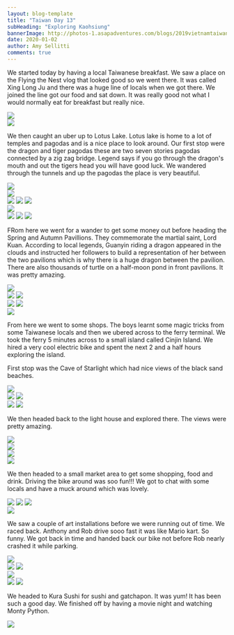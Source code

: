 ```yaml
---
layout: blog-template
title: "Taiwan Day 13"
subHeading: "Exploring Kaohsiung"
bannerImage: http://photos-1.asapadventures.com/blogs/2019vietnamtaiwan/2020-01-02/IMG_20200102_112047.jpg_compressed.JPEG
date: 2020-01-02
author: Amy Sellitti
comments: true
---
```


We started today by having a local Taiwanese breakfast. We saw a place on the Flying the Nest vlog that looked good so we went there. It was called Xing Long Ju and there was a huge line of locals when we got there. We joined the line got our food and sat down. It was really good not what I would normally eat for breakfast but really nice.

<div class="center-image"><img src="http://photos-1.asapadventures.com/blogs/2019vietnamtaiwan/2020-01-02/IMG_20200102_102602.jpg_compressed.JPEG" /></div>
<div class="center-image"><img src="http://photos-1.asapadventures.com/blogs/2019vietnamtaiwan/2020-01-02/IMG_20200102_104412.jpg_compressed.JPEG" /></div>

We then caught an uber up to Lotus Lake. Lotus lake is home to a lot of temples and pagodas and is a nice place to look around. Our first stop were the dragon and tiger pagodas these are two seven stories pagodas connected by a zig zag bridge. Legend says if you go through the dragon's mouth and out the tigers head you will have good luck. We wandered through the tunnels and up the pagodas the place is very beautiful.

<div class="center-image"><img src="http://photos-1.asapadventures.com/blogs/2019vietnamtaiwan/2020-01-02/IMG_20200102_111550.jpg_compressed.JPEG" /></div>
<div class="center-image"><img src="http://photos-1.asapadventures.com/blogs/2019vietnamtaiwan/2020-01-02/IMG_20200102_112047.jpg_compressed.JPEG" /></div>
<div class="grid-2w-1l">
  <img src="http://photos-1.asapadventures.com/blogs/2019vietnamtaiwan/2020-01-02/IMG_20200102_112859.jpg_compressed.JPEG"/>
  <img src="http://photos-1.asapadventures.com/blogs/2019vietnamtaiwan/2020-01-02/20200102132818_IMG_4055.jpg_compressed.JPEG"/>
  <img src="http://photos-1.asapadventures.com/blogs/2019vietnamtaiwan/2020-01-02/20200102133513_IMG_4077.jpg_compressed.JPEG"/>
</div>
<div class="center-image"><img src="http://photos-1.asapadventures.com/blogs/2019vietnamtaiwan/2020-01-02/20200102134443_IMG_4089.jpg_compressed.JPEG" /></div>
<div class="grid-3c">
  <img src="http://photos-1.asapadventures.com/blogs/2019vietnamtaiwan/2020-01-02/IMG_20200102_112105.jpg_compressed.JPEG"/>
  <img src="http://photos-1.asapadventures.com/blogs/2019vietnamtaiwan/2020-01-02/20200102134240_IMG_4086.jpg_compressed.JPEG"/>
  <img src="http://photos-1.asapadventures.com/blogs/2019vietnamtaiwan/2020-01-02/IMG_20200102_112125.jpg_compressed.JPEG"/>
</div>

FRom here we went for a wander to get some money out before heading the Spring and Autumn Pavillions. They commemorate the martial saint, Lord Kuan. According to local legends, Guanyin riding a dragon appeared in the clouds and instructed her followers to build a representation of her between the two pavilions which is why there is a huge dragon between the pavilion. There are also thousands of turtle on a half-moon pond in front pavilions. It was pretty amazing.

<div class="center-image"><img src="http://photos-1.asapadventures.com/blogs/2019vietnamtaiwan/2020-01-02/20200102144542_IMG_4117.jpg_compressed.JPEG" /></div>
<div class="grid-2c">
  <img src="http://photos-1.asapadventures.com/blogs/2019vietnamtaiwan/2020-01-02/20200102144613_IMG_4119.jpg_compressed.JPEG"/>
  <img src="http://photos-1.asapadventures.com/blogs/2019vietnamtaiwan/2020-01-02/IMG_4114.JPG_compressed.JPEG"/>
</div>
<div class="grid-2c">
  <img src="http://photos-1.asapadventures.com/blogs/2019vietnamtaiwan/2020-01-02/20200102150703_IMG_4132.jpg_compressed.JPEG"/>
  <img src="http://photos-1.asapadventures.com/blogs/2019vietnamtaiwan/2020-01-02/20200102144805_IMG_4126.jpg_compressed.JPEG"/>
</div>
<div class="center-image"><img src="http://photos-1.asapadventures.com/blogs/2019vietnamtaiwan/2020-01-02/20200102151142_IMG_4135.jpg_compressed.JPEG" /></div>

From here we went to some shops. The boys learnt some magic tricks from some Taiwanese locals and then we ubered across to the ferry terminal. We took the ferry 5 minutes across to a small island called Cinjin Island. We hired a very cool electric bike and spent the next 2 and a half hours exploring the island.

First stop was the Cave of Starlight which had nice views of the black sand beaches.

<div class="center-image"><img src="http://photos-1.asapadventures.com/blogs/2019vietnamtaiwan/2020-01-02/20200102164659_IMG_4138.jpg_compressed.JPEG" /></div>
<div class="grid-2c">
  <img src="http://photos-1.asapadventures.com/blogs/2019vietnamtaiwan/2020-01-02/20200102165614_IMG_4149.jpg_compressed.JPEG"/>
  <img src="http://photos-1.asapadventures.com/blogs/2019vietnamtaiwan/2020-01-02/IMG_4140.JPG_compressed.JPEG"/>
</div>
<div class="grid-2c">
  <img src="http://photos-1.asapadventures.com/blogs/2019vietnamtaiwan/2020-01-02/IMG_4152.JPG_compressed.JPEG"/>
  <img src="http://photos-1.asapadventures.com/blogs/2019vietnamtaiwan/2020-01-02/IMG_4153.JPG_compressed.JPEG"/>
</div>

We then headed back to the light house and explored there. The views were pretty amazing.

<div class="center-image"><img src="http://photos-1.asapadventures.com/blogs/2019vietnamtaiwan/2020-01-02/20200102171204_IMG_4162.jpg_compressed.JPEG" /></div>
<div class="center-image"><img src="http://photos-1.asapadventures.com/blogs/2019vietnamtaiwan/2020-01-02/20200102172753_IMG_4164.jpg_compressed.JPEG" /></div>
<div class="center-image"><img src="http://photos-1.asapadventures.com/blogs/2019vietnamtaiwan/2020-01-02/IMG_20200102_153410.jpg_compressed.JPEG" /></div>
<div class="center-image"><img src="http://photos-1.asapadventures.com/blogs/2019vietnamtaiwan/2020-01-02/IMG_4171.JPG_compressed.JPEG" /></div>

We then headed to a small market area to get some shopping, food and drink. Driving the bike around was soo fun!!! We got to chat with some locals and have a muck around which was lovely.

<div class="grid-1l-2w">
  <img src="http://photos-1.asapadventures.com/blogs/2019vietnamtaiwan/2020-01-02/IMG_20200102_160838.jpg_compressed.JPEG"/>
  <img src="http://photos-1.asapadventures.com/blogs/2019vietnamtaiwan/2020-01-02/20200102175931_IMG_4174.jpg_compressed.JPEG"/>
  <img src="http://photos-1.asapadventures.com/blogs/2019vietnamtaiwan/2020-01-02/IMG_4182.JPG_compressed.JPEG"/>
</div>
<div class="center-image"><img src="http://photos-1.asapadventures.com/blogs/2019vietnamtaiwan/2020-01-02/IMG_20200102_163447.jpg_compressed.JPEG" /></div>

We saw a couple of art installations before we were running out of time. We raced back. Anthony and Rob drive sooo fast it was like Mario kart. So funny. We got back in time and handed back our bike not before Rob nearly crashed it while parking.

<div class="center-image"><img src="http://photos-1.asapadventures.com/blogs/2019vietnamtaiwan/2020-01-02/20200102184650_IMG_4193.jpg_compressed.JPEG" /></div>
<div class="grid-2c">
  <img src="http://photos-1.asapadventures.com/blogs/2019vietnamtaiwan/2020-01-02/20200102184742_IMG_4194.jpg_compressed.JPEG"/>
  <img src="http://photos-1.asapadventures.com/blogs/2019vietnamtaiwan/2020-01-02/IMG_4189.JPG_compressed.JPEG"/>
</div>
<div class="center-image"><img src="http://photos-1.asapadventures.com/blogs/2019vietnamtaiwan/2020-01-02/20200102185245_IMG_4197.jpg_compressed.JPEG" /></div>
<div class="grid-2c">
  <img src="http://photos-1.asapadventures.com/blogs/2019vietnamtaiwan/2020-01-02/IMG_4202.JPG_compressed.JPEG"/>
  <img src="http://photos-1.asapadventures.com/blogs/2019vietnamtaiwan/2020-01-02/IMG_4200.JPG_compressed.JPEG"/>
</div>

We headed to Kura Sushi for sushi and gatchapon. It was yum! It has been such a good day. We finished off by having a movie night and watching Monty Python.

<div class="center-image"><img src="http://photos-1.asapadventures.com/blogs/2019vietnamtaiwan/2020-01-02/IMG_20200102_181531.jpg_compressed.JPEG" /></div>
